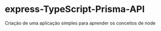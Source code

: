 # express-TypeScript-Prisma-API
 Criação de uma aplicação simples para aprender os conceitos de node
